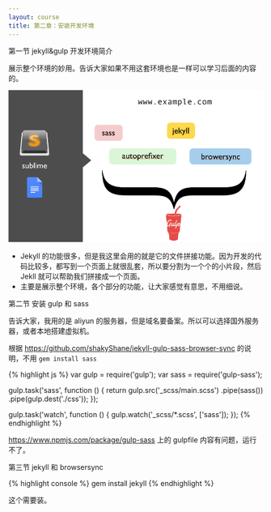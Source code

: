 ```yaml
---
layout: course
title: 第二章：安装开发环境
---
```


第一节  jekyll&gulp 开发环境简介

展示整个环境的妙用。告诉大家如果不用这套环境也是一样可以学习后面的内容的。


![](images/chap2/overview.png)

- Jekyll 的功能很多，但是我这里会用的就是它的文件拼接功能。因为开发的代码比较多，都写到一个页面上就很乱套，所以要分割为一个个的小片段，然后 Jekll 就可以帮助我们拼接成一个页面。
- 主要是展示整个环境，各个部分的功能，让大家感觉有意思，不用细说。

第二节 安装 gulp 和 sass

告诉大家，我用的是 aliyun 的服务器，但是域名要备案。所以可以选择国外服务器，或者本地搭建虚拟机。



根据 https://github.com/shakyShane/jekyll-gulp-sass-browser-sync 的说明，不用 `gem install sass`

{% highlight js %}
var gulp        = require('gulp');
var sass        = require('gulp-sass');

gulp.task('sass', function () {
    return gulp.src('_scss/main.scss')
        .pipe(sass())
        .pipe(gulp.dest('./css'));
});

gulp.task('watch', function () {
    gulp.watch('_scss/*.scss', ['sass']);
});
{% endhighlight %}


https://www.npmjs.com/package/gulp-sass 上的 gulpfile 内容有问题，运行不了。

第三节 jekyll 和 browsersync

{% highlight console %}
gem install jekyll
{% endhighlight %}

这个需要装。
